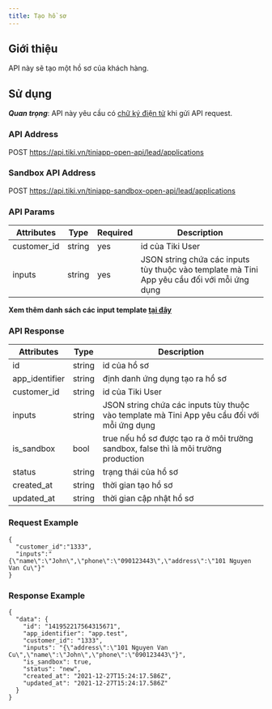 ```yaml
---
title: Tạo hồ sơ
---
```


## Giới thiệu

API này sẽ tạo một hồ sơ của khách hàng.

## Sử dụng

**_Quan trọng_**: API này yêu cầu có [chữ ký điện tử](../platform-api/calculate-signature) khi gửi API request.

### API Address

POST https://api.tiki.vn/tiniapp-open-api/lead/applications

### Sandbox API Address

POST https://api.tiki.vn/tiniapp-sandbox-open-api/lead/applications

### API Params

| Attributes  | Type   | Required | Description                                                                                 |
| ----------- | ------ | -------- | ------------------------------------------------------------------------------------------- |
| customer_id | string | yes      | id của Tiki User                                                                            |
| inputs      | string | yes      | JSON string chứa các inputs tùy thuộc vào template mà Tini App yêu cầu đối với mỗi ứng dụng |

**Xem thêm danh sách các input template [tại đây](./input_templates.md)**

### API Response

| Attributes     | Type   | Description                                                                                 |
| -------------- | ------ | ------------------------------------------------------------------------------------------- |
| id             | string | id của hồ sơ                                                                                |
| app_identifier | string | định danh ứng dụng tạo ra hồ sơ                                                             |
| customer_id    | string | id của Tiki User                                                                            |
| inputs         | string | JSON string chứa các inputs tùy thuộc vào template mà Tini App yêu cầu đối với mỗi ứng dụng |
| is_sandbox     | bool   | true nếu hồ sơ được tạo ra ở môi trường sandbox, false thì là môi trường production         |
| status         | string | trạng thái của hồ sơ                                                                        |
| created_at     | string | thời gian tạo hồ sơ                                                                         |
| updated_at     | string | thời gian cập nhật hồ sơ                                                                    |

### Request Example

```
{
  "customer_id":"1333",
  "inputs":"{\"name\":\"John\",\"phone\":\"090123443\",\"address\":\"101 Nguyen Van Cu\"}"
}
```

### Response Example

```
{
  "data": {
    "id": "141952217564315671",
    "app_identifier": "app.test",
    "customer_id": "1333",
    "inputs": "{\"address\":\"101 Nguyen Van Cu\",\"name\":\"John\",\"phone\":\"090123443\"}",
    "is_sandbox": true,
    "status": "new",
    "created_at": "2021-12-27T15:24:17.586Z",
    "updated_at": "2021-12-27T15:24:17.586Z"
  }
}
```

